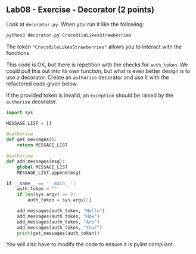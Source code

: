 ## Lab08 - Exercise - Decorator (2 points)

Look at `decorator.py`. When you run it like the following:

```bash
python3 decorator.py CrocodileLikesStrawberries
```

The token `"CrocodileLikesStrawberries"` allows you to interact with the functions.

This code is OK, but there is repetition with the checks for `auth_token`.
We could pull this out into its own function, but what is even better design is to use a decorator.
Create an `authorise` decorator and use it with the refactored code given below.

If the provided token is invalid, an `Exception` should be raised by the `authorise` decorator.

```python
import sys

MESSAGE_LIST = []

@authorise
def get_messages():
    return MESSAGE_LIST

@authorise
def add_messages(msg):
    global MESSAGE_LIST
    MESSAGE_LIST.append(msg)

if __name__ == '__main__':
    auth_token = ""
    if len(sys.argv) == 2:
        auth_token = sys.argv[1]

    add_messages(auth_token, "Hello")
    add_messages(auth_token, "How")
    add_messages(auth_token, "Are")
    add_messages(auth_token, "You?")
    print(get_messages(auth_token))
```

You will also have to modify the code to ensure it is pylint compliant.
